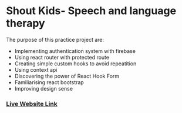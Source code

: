 # Shout Kids- Speech and language therapy

The purpose of this practice project are:
* Implementing authentication system with firebase
* Using react router with protected route
* Creating simple custom hooks to avoid repeatition
* Using context api
* Discovering the power of React Hook Form
* Familiarising react bootstrap
* Improving design sense


### [Live Website Link](https://shout-kids.web.app/)
